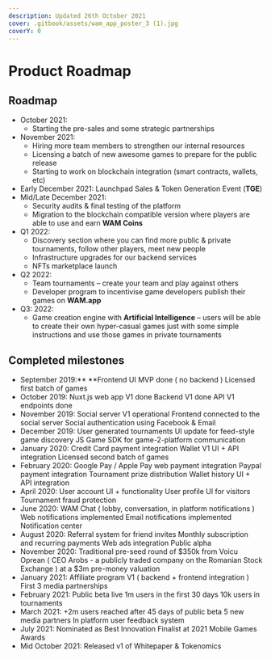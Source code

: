 ```yaml
---
description: Updated 26th October 2021
cover: .gitbook/assets/wam_app_poster_3 (1).jpg
coverY: 0
---
```


# Product Roadmap

## Roadmap

* October 2021:&#x20;
  * Starting the pre-sales and some strategic partnerships
* November 2021:&#x20;
  * Hiring more team members to strengthen our internal resources
  * Licensing a batch of new awesome games to prepare for the public release
  * Starting to work on blockchain integration (smart contracts, wallets, etc)
* Early December 2021: Launchpad Sales & Token Generation Event (**TGE**)
* Mid/Late December 2021:&#x20;
  * Security audits & final testing of the platform
  * Migration to the blockchain compatible version where players are able to use and earn **WAM Coins**
* Q1 2022:
  * Discovery section where you can find more public & private tournaments, follow other players,  meet new people
  * Infrastructure upgrades for our backend services
  * NFTs marketplace launch
* Q2 2022:&#x20;
  * Team tournaments – create your team and play against others
  * Developer program to incentivise game developers publish their games on **WAM.app**
* Q3: 2022:&#x20;
  * Game creation engine with **Artificial Intelligence** – users will be able to create their own hyper-casual games just with some simple instructions and use those games in private tournaments

## **Completed milestones**

* September 2019:** **Frontend UI MVP done ( no backend ) Licensed first batch of games
* October 2019: Nuxt.js web app V1 done Backend V1 done API V1 endpoints done
* November 2019: Social server V1 operational Frontend connected to the social server Social authentication using Facebook & Email
* December 2019: User generated tournaments UI update for feed-style game discovery JS Game SDK for game-2-platform communication
* January 2020: Credit Card payment integration Wallet V1 UI + API integration Licensed second batch of games
* February 2020: Google Pay / Apple Pay web payment integration Paypal payment integration Tournament prize distribution Wallet history UI + API integration
* April 2020: User account UI + functionality User profile UI for visitors Tournament fraud protection
* June 2020: WAM Chat ( lobby, conversation, in platform notifications ) Web notifications implemented Email notifications implemented Notification center
* August 2020: Referral system for friend invites Monthly subscription and recurring payments Web ads integration Public alpha
* November 2020: Traditional pre-seed round of $350k from Voicu Oprean ( CEO Arobs - a publicly traded company on the Romanian Stock Exchange ) at a $3m pre-money valuation
* January 2021: Affiliate program V1 ( backend + frontend integration ) First 3 media partnerships
* February 2021: Public beta live 1m users in the first 30 days 10k users in tournaments
* March 2021: +2m users reached after 45 days of public beta 5 new media partners In platform user feedback system
* July 2021: Nominated as Best Innovation Finalist at 2021 Mobile Games Awards
* Mid October 2021: Released v1 of Whitepaper & Tokenomics
